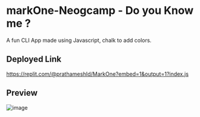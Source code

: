 # markOne-Neogcamp - Do you Know me ?
A fun CLI App made using Javascript, chalk to add colors.

## Deployed Link 
https://replit.com/@prathameshId/MarkOne?embed=1&output=1?index.js 

## Preview
![image](https://user-images.githubusercontent.com/87566298/188273923-f8fcd178-d47f-4efc-a50b-f23da977f407.png)
